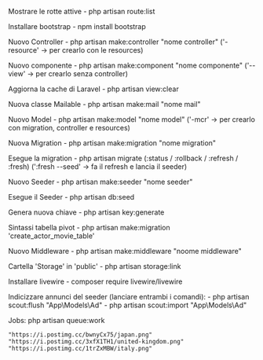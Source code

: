 <!-- BUONA FORTUNA RAGA -->

Mostrare le rotte attive 
    - php artisan route:list

Installare bootstrap
    - npm install bootstrap

Nuovo Controller
    - php artisan make:controller "nome controller" ('-resource' -> per crearlo con le resources)

Nuovo componente
    - php artisan make:component "nome componente" ('--view' -> per crearlo senza controller)

Aggiorna la cache di Laravel
    - php artisan view:clear

Nuova classe Mailable
    - php artisan make:mail "nome mail"

Nuovo Model
    - php artisan make:model "nome model" ('-mcr' -> per crearlo con migration, controller e resources)

Nuova Migration
    - php artisan make:migration "nome migration"

Esegue la migration
    - php artisan migrate (:status / :rollback / :refresh / :fresh) (':fresh --seed' -> fa il refresh e lancia il seeder)

Nuovo Seeder
    - php artisan make:seeder "nome seeder"

Esegue il Seeder
    - php artisan db:seed

Genera nuova chiave
    - php artisan key:generate

Sintassi tabella pivot
    - php artisan make:migration 'create_actor_movie_table'

Nuovo Middleware
    - php artisan make:middleware "noome middleware"

Cartella 'Storage' in 'public'
    - php artisan storage:link

Installare livewire
    - composer require livewire/livewire

Indicizzare annunci del seeder (lanciare entrambi i comandi):
    - php artisan scout:flush "App\Models\Ad"
    - php artisan scout:import "App\Models\Ad"

Jobs:
    php artisan queue:work



    "https://i.postimg.cc/bwnyCx75/japan.png"
    "https://i.postimg.cc/3xfX1TH1/united-kingdom.png"
    "https://i.postimg.cc/1trZxMBW/italy.png"


